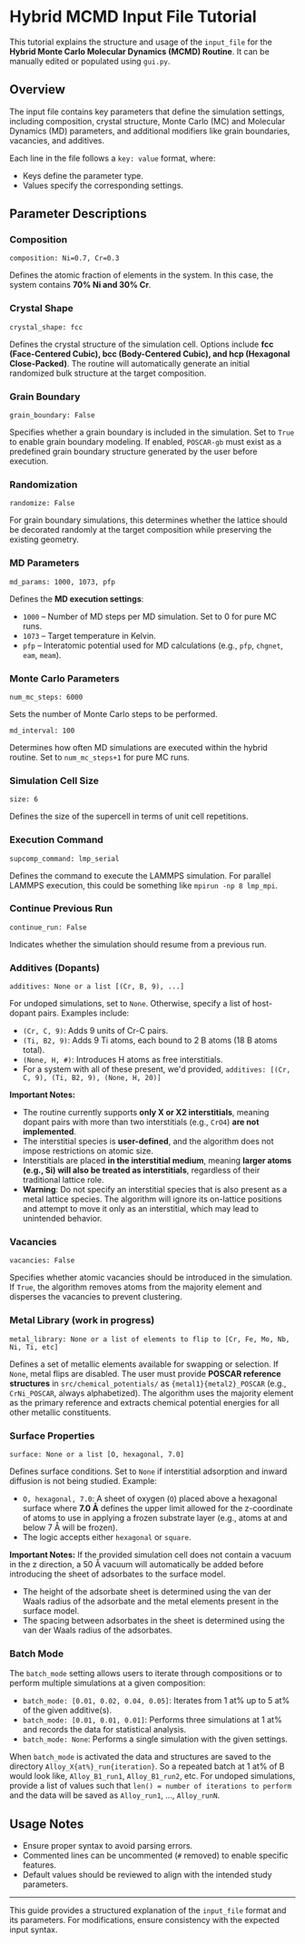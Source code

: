 # Hybrid MCMD Input File Tutorial

This tutorial explains the structure and usage of the `input_file` for the **Hybrid Monte Carlo Molecular Dynamics (MCMD) Routine**. It can be manually edited or populated using `gui.py`.

## Overview
The input file contains key parameters that define the simulation settings, including composition, crystal structure, Monte Carlo (MC) and Molecular Dynamics (MD) parameters, and additional modifiers like grain boundaries, vacancies, and additives.

Each line in the file follows a `key: value` format, where:
- Keys define the parameter type.
- Values specify the corresponding settings.

## Parameter Descriptions

### Composition
```plaintext
composition: Ni=0.7, Cr=0.3
```
Defines the atomic fraction of elements in the system. In this case, the system contains **70% Ni and 30% Cr**.

### Crystal Shape
```plaintext
crystal_shape: fcc
```
Defines the crystal structure of the simulation cell. Options include **fcc (Face-Centered Cubic), bcc (Body-Centered Cubic), and hcp (Hexagonal Close-Packed)**. The routine will automatically generate an initial randomized bulk structure at the target composition.

### Grain Boundary
```plaintext
grain_boundary: False
```
Specifies whether a grain boundary is included in the simulation. Set to `True` to enable grain boundary modeling. If enabled, `POSCAR-gb` must exist as a predefined grain boundary structure generated by the user before execution.

### Randomization
```plaintext
randomize: False
```
For grain boundary simulations, this determines whether the lattice should be decorated randomly at the target composition while preserving the existing geometry.

### MD Parameters
```plaintext
md_params: 1000, 1073, pfp
```
Defines the **MD execution settings**:
- `1000` – Number of MD steps per MD simulation. Set to 0 for pure MC runs.
- `1073` – Target temperature in Kelvin.
- `pfp` – Interatomic potential used for MD calculations (e.g., `pfp`, `chgnet`, `eam`, `meam`).

### Monte Carlo Parameters
```plaintext
num_mc_steps: 6000
```
Sets the number of Monte Carlo steps to be performed.

```plaintext
md_interval: 100
```
Determines how often MD simulations are executed within the hybrid routine. Set to `num_mc_steps+1` for pure MC runs.

### Simulation Cell Size
```plaintext
size: 6
```
Defines the size of the supercell in terms of unit cell repetitions.

### Execution Command
```plaintext
supcomp_command: lmp_serial
```
Defines the command to execute the LAMMPS simulation. For parallel LAMMPS execution, this could be something like `mpirun -np 8 lmp_mpi`.

### Continue Previous Run
```plaintext
continue_run: False
```
Indicates whether the simulation should resume from a previous run.

### Additives (Dopants)
```plaintext
additives: None or a list [(Cr, B, 9), ...]
```

For undoped simulations, set to `None`. Otherwise, specify a list of host-dopant pairs. Examples include:

- `(Cr, C, 9)`: Adds 9 units of Cr-C pairs.
- `(Ti, B2, 9)`: Adds 9 Ti atoms, each bound to 2 B atoms (18 B atoms total).
- `(None, H, #)`: Introduces H atoms as free interstitials.
- For a system with all of these present, we'd provided, `additives: [(Cr, C, 9), (Ti, B2, 9), (None, H, 20)]`

**Important Notes:**
- The routine currently supports **only X or X2 interstitials**, meaning dopant pairs with more than two interstitials (e.g., `CrO4`) **are not implemented**.
- The interstitial species is **user-defined**, and the algorithm does not impose restrictions on atomic size.
- Interstitials are placed **in the interstitial medium**, meaning **larger atoms (e.g., Si) will also be treated as interstitials**, regardless of their traditional lattice role.
- **Warning**: Do not specify an interstitial species that is also present as a metal lattice species. The algorithm will ignore its on-lattice positions and attempt to move it only as an interstitial, which may lead to unintended behavior.

### Vacancies
```plaintext
vacancies: False
```
Specifies whether atomic vacancies should be introduced in the simulation. If `True`, the algorithm removes atoms from the majority element and disperses the vacancies to prevent clustering.

### Metal Library (work in progress)
```plaintext
metal_library: None or a list of elements to flip to [Cr, Fe, Mo, Nb, Ni, Ti, etc]
```
Defines a set of metallic elements available for swapping or selection. If `None`, metal flips are disabled. The user must provide **POSCAR reference structures** in `src/chemical_potentials/` as `{metal1}{metal2}_POSCAR` (e.g., `CrNi_POSCAR`, always alphabetized). The algorithm uses the majority element as the primary reference and extracts chemical potential energies for all other metallic constituents.

### Surface Properties
```plaintext
surface: None or a list [O, hexagonal, 7.0]
```
Defines surface conditions. Set to `None` if interstitial adsorption and inward diffusion is not being studied. Example:
- `O, hexagonal, 7.0`: A sheet of oxygen (`O`) placed above a hexagonal surface where **7.0 Å** defines the upper limit allowed for the z-coordinate of atoms to use in applying a frozen substrate layer (e.g., atoms at and below 7 Å will be frozen).
- The logic accepts either `hexagonal` or `square`.

**Important Notes:**
If the provided simulation cell does not contain a vacuum in the z direction, a 50 Å vacuum will automatically be added before introducing the sheet of adsorbates to the surface model. 
  - The height of the adsorbate sheet is determined using the van der Waals radius of the adsorbate and the metal elements present in the surface model.
  - The spacing between adsorbates in the sheet is determined using the van der Waals radius of the adsorbates.

### Batch Mode
The `batch_mode` setting allows users to iterate through compositions or to perform multiple simulations at a given composition:

- `batch_mode: [0.01, 0.02, 0.04, 0.05]`: Iterates from 1 at% up to 5 at% of the given additive(s).
- `batch_mode: [0.01, 0.01, 0.01]`: Performs three simulations at 1 at% and records the data for statistical analysis.
- `batch_mode: None`: Performs a single simulation with the given settings.

When `batch_mode` is activated the data and structures are saved to the directory `Alloy_X{at%}_run{iteration}`. So a repeated batch at 1 at% of B would look like, `Alloy_B1_run1`, `Alloy_B1_run2`, etc. For undoped simulations, provide a list of values such that `len() = number of iterations to perform` and the data will be saved as `Alloy_run1`, ..., `Alloy_runN`.

## Usage Notes
- Ensure proper syntax to avoid parsing errors.
- Commented lines can be uncommented (`#` removed) to enable specific features.
- Default values should be reviewed to align with the intended study parameters.

---
This guide provides a structured explanation of the `input_file` format and its parameters. For modifications, ensure consistency with the expected input syntax.
